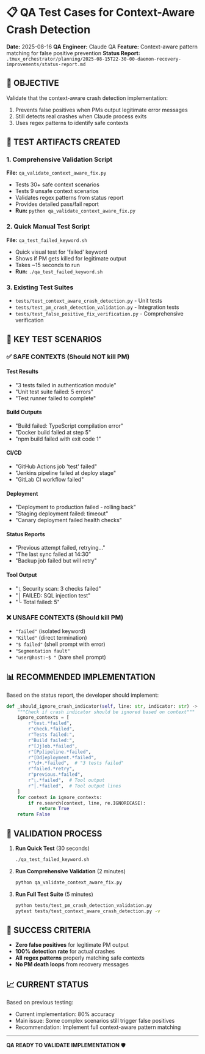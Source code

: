 # 📋 QA Test Cases for Context-Aware Crash Detection

**Date:** 2025-08-16
**QA Engineer:** Claude QA
**Feature:** Context-aware pattern matching for false positive prevention
**Status Report:** `.tmux_orchestrator/planning/2025-08-15T22-30-00-daemon-recovery-improvements/status-report.md`

## 🎯 OBJECTIVE

Validate that the context-aware crash detection implementation:
1. Prevents false positives when PMs output legitimate error messages
2. Still detects real crashes when Claude process exits
3. Uses regex patterns to identify safe contexts

## 📁 TEST ARTIFACTS CREATED

### 1. **Comprehensive Validation Script**
**File:** `qa_validate_context_aware_fix.py`
- Tests 30+ safe context scenarios
- Tests 9 unsafe context scenarios
- Validates regex patterns from status report
- Provides detailed pass/fail report
- **Run:** `python qa_validate_context_aware_fix.py`

### 2. **Quick Manual Test Script**
**File:** `qa_test_failed_keyword.sh`
- Quick visual test for 'failed' keyword
- Shows if PM gets killed for legitimate output
- Takes ~15 seconds to run
- **Run:** `./qa_test_failed_keyword.sh`

### 3. **Existing Test Suites**
- `tests/test_context_aware_crash_detection.py` - Unit tests
- `tests/test_pm_crash_detection_validation.py` - Integration tests
- `tests/test_false_positive_fix_verification.py` - Comprehensive verification

## 🧪 KEY TEST SCENARIOS

### ✅ SAFE CONTEXTS (Should NOT kill PM)

#### Test Results
- "3 tests failed in authentication module"
- "Unit test suite failed: 5 errors"
- "Test runner failed to complete"

#### Build Outputs
- "Build failed: TypeScript compilation error"
- "Docker build failed at step 5"
- "npm build failed with exit code 1"

#### CI/CD
- "GitHub Actions job 'test' failed"
- "Jenkins pipeline failed at deploy stage"
- "GitLab CI workflow failed"

#### Deployment
- "Deployment to production failed - rolling back"
- "Staging deployment failed: timeout"
- "Canary deployment failed health checks"

#### Status Reports
- "Previous attempt failed, retrying..."
- "The last sync failed at 14:30"
- "Backup job failed but will retry"

#### Tool Output
- "⎿ Security scan: 3 checks failed"
- "│ FAILED: SQL injection test"
- "└ Total failed: 5"

### ❌ UNSAFE CONTEXTS (Should kill PM)

- `"failed"` (isolated keyword)
- `"Killed"` (direct termination)
- `"$ failed"` (shell prompt with error)
- `"Segmentation fault"`
- `"user@host:~$ "` (bare shell prompt)

## 📊 RECOMMENDED IMPLEMENTATION

Based on the status report, the developer should implement:

```python
def _should_ignore_crash_indicator(self, line: str, indicator: str) -> bool:
    """Check if crash indicator should be ignored based on context"""
    ignore_contexts = [
        r"test.*failed",
        r"check.*failed",
        r"Tests failed:",
        r"Build failed:",
        r"[Jj]ob.*failed",
        r"[Pp]ipeline.*failed",
        r"[Dd]eployment.*failed",
        r"\d+.*failed",  # "3 tests failed"
        r"failed.*retry",
        r"previous.*failed",
        r"⎿.*failed",  # Tool output
        r"│.*failed",  # Tool output lines
    ]
    for context in ignore_contexts:
        if re.search(context, line, re.IGNORECASE):
            return True
    return False
```

## 🚀 VALIDATION PROCESS

1. **Run Quick Test** (30 seconds)
   ```bash
   ./qa_test_failed_keyword.sh
   ```

2. **Run Comprehensive Validation** (2 minutes)
   ```bash
   python qa_validate_context_aware_fix.py
   ```

3. **Run Full Test Suite** (5 minutes)
   ```bash
   python tests/test_pm_crash_detection_validation.py
   pytest tests/test_context_aware_crash_detection.py -v
   ```

## 🎯 SUCCESS CRITERIA

- **Zero false positives** for legitimate PM output
- **100% detection rate** for actual crashes
- **All regex patterns** properly matching safe contexts
- **No PM death loops** from recovery messages

## 📈 CURRENT STATUS

Based on previous testing:
- Current implementation: 80% accuracy
- Main issue: Some complex scenarios still trigger false positives
- Recommendation: Implement full context-aware pattern matching

---

**QA READY TO VALIDATE IMPLEMENTATION** 🛡️
